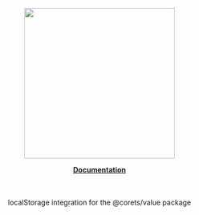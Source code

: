 <p align="center"><a href="https://corets.github.io"><img src="https://corets.github.io/public/logo-github-readme.svg" width="300"/></a></p>

<p align="center"><b><a href="https://corets.github.io/local-storage-value">Documentation</a></b><br/><br/><br/></p>

<p align="center">localStorage integration for the @corets/value package</p>
